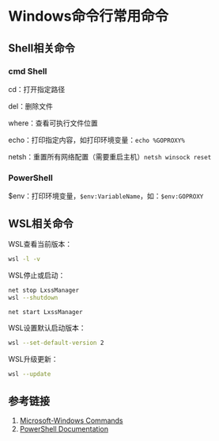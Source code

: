 # Windows命令行常用命令


## Shell相关命令

### cmd Shell

cd：打开指定路径

del：删除文件

where：查看可执行文件位置

echo：打印指定内容，如打印环境变量：`echo %GOPROXY%`

netsh：重置所有网络配置（需要重启主机）`netsh winsock reset`


### PowerShell

\$env：打印环境变量，`$env:VariableName`，如：`$env:GOPROXY`


## WSL相关命令

WSL查看当前版本：
```bash
wsl -l -v
```

WSL停止或启动：
```bash
net stop LxssManager
wsl --shutdown

net start LxssManager
```

WSL设置默认启动版本：
```bash
wsl --set-default-version 2
```

WSL升级更新：
```bash
wsl --update
```

## 参考链接
1. [Microsoft-Windows Commands](https://learn.microsoft.com/en-us/windows-server/administration/windows-commands/windows-commands)
2. [PowerShell Documentation](https://learn.microsoft.com/en-us/powershell/)

